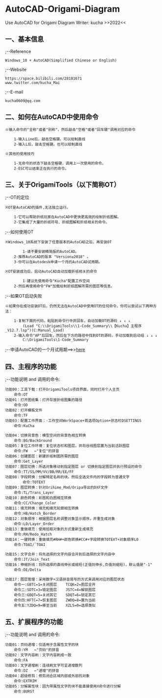 # AutoCAD-Origami-Diagram
Use AutoCAD for Origami Diagram
Writer: kucha >>2022<<


一、基本信息
---------------------------------------------------------------------------------------------------------------
;--Reference

	Windows_10 + AutoCAD(Simplified Chinese or English) 

;--Website

	https://space.bilibili.com/28181671
	www.twitter.com/kucha_Mai   

;--E-mail

	kucha0609@qq.com

二、如何在AutoCAD中使用命令
---------------------------------------------------------------------------------------------------------------
	※输入命令的"全称"或者"别称"，然后敲击"空格"或者"回车键"调用对应的命令
	
		1-输入Line后，敲击空格键。可以绘制直线
		2-输入L后，敲击空格键。也可以绘制直线
		
	※其他的使用技巧	
	
		1-无命令的状态下敲击空格键，调用上一次使用的命令。
		2-ESC可以结束正在执行的命令。



三、关于OrigamiTools（以下简称OT）
---------------------------------------------------------------------------------------------------------------
;--OT的定位

	※OT是AutoCAD的插件,无法独立运行。
	
		1-它可以帮助折纸玩家在AutoCAD中更快更高效的绘制折纸图解。
		2-它集成了大量的折纸符号、折纸图解和折纸相关的命令。
		
;--如何使用OT

	※Windows_10系统下安装了任意版本的AutoCAD之后，再安装OT
	
	        1-请不要安装精简版的AutoCAD。
		2-推荐AutoCAD的版本 "Version≥2018" 。
		3-你可以在Autodesk申请一个月的AutoCAD试用期。
		
	※OT安装成功后，启动AutoCAD自动加载折纸相关的命令
	
	        1-建议先使用命令"Kucha"配置工作空间
		2-然后再使用命令"FW"加载绘制折纸图解所需的图层等信息。
		
;--如果OT启动失败

	※如果你在成功安装OT后，仍然无法在AutoCAD中使用OT的任何命令，你可以尝试以下两种方法：
	
		1-复制下面的代码，粘贴到命令行中并回车，自动加载OT的源码 ↓ ↓ ↓
		    (Load "C:\\OrigamiTools\\1-Code_Summary\\【Kucha】主程序_V12.7.lsp")(C:Manual_Load)
		2-输入命令"AP"后回车，然后在下方的路径中找到OT的源码，手动加载到启动组 ↓ ↓ ↓
		    C:\OrigamiTools\1-Code_Summary

;--申请AutoCAD的一个月试用期==>>[here](https://knowledge.autodesk.com/zh-hans/support/autocad/learn-explore/caas/CloudHelp/cloudhelp/CHS/Autodesk-Installation/files/install-workflow-to-download-product-software-htm.html)	



四、主程序的功能
---------------------------------------------------------------------------------------------------------------
;--功能说明 and 调用的命令:

	功能00：工具下载：打开OrigamiTools项目界面，同时打开个人主页
		命令:OT
	功能01：打开图纸集：打开存放折纸图集的路径
		命令:OD    
	功能02：打开模板文件
		命令:TF  
	功能03：配置工作界面：-工作空间WorkSpace+首选项Option+状态栏DSETTINGS
		命令:KuCha
		
	功能04：切换背景色：模型空间的背景色相互转换
		命令:BG/BackGround
	功能05：复位工作环境：复位状态栏和图层，并将谷线图层置为当前活跃图层
		命令:FW   ←"复位"的拼音
	功能06：创建图层：新建折纸制图所需的图层
		命令:Get_Layer
	功能07：图层切换：所选对象移动到指定图层 or 切换到指定图层并执行预设的命令
		命令:TT/SS/MM/VV/BB/RR/EE/FF 
	功能08：字段转换：分解特定名称的块。然后全选文件内的字段转为普通文字
	        命令:TOTEXT
	功能09：图层转换：针对Orihime_Mod/Oripa导出的DXF文件
		命令:TL/Trans_Layer
	功能10：颜色转换：彩图和白图相互转换
		命令:CC/Change_Color 
	功能11：填充转换：填充和填充轮廓相互转换
		命令:HB/Hatch_Border
	功能12：对象顺序：根据图层名称调整对象显示顺序，并重生成对象
		命令:LO/Layer_Order
	功能13：重做填充：使用拾取对象的方式重新生成填充
		命令:RH/Redo_Hatch
	功能14：一键转换：重做填充#RH#+颜色转换#CC#+字段转换TOTEXT+对象顺序LO
		命令:TOAI/`TOAI 
		
	功能15：文字合并：将先选择的文字内容合并到后选择的文字内容中
		命令:JT/Join_Text 
	功能16：伸缩折线：将所选择的直线伸长或缩短(正值则伸长,负值则缩短)，默认值是"-1"
		命令:DE/Delta
		
	功能17：图层管理：采用数字+汉语拼音简写的方式来调用对应的图层状态
		命令一:GBTC=1=关闭图层    TCQK=2=图层全开
		命令二:SDTC=3=锁定图层    JSTC=4=解锁图层	
		命令三:GBQT=5=关闭其它    SDQT=6=锁定其它
		命令四:HFTC=7=恢复图层    ZWDQ=8=置为当前
		命令五:YZDQ=9=移至当前    XZLS=0=选择类似	
		


五、扩展程序的功能
---------------------------------------------------------------------------------------------------------------
;--功能说明 and 调用的命令:

	功能01：页码递增：仅适用于含属性文字的块
		命令:YM   ←"页码"的拼音
  	功能02：文字内容刷：文字内容刷成一致
		命令:FA   
  	功能03：文字递增刷：连续刷文字可呈递增数列
		命令:DZ   ←"递增"的拼音   
  	功能04：超级修剪：修剪闭合区域内部或外部的对象
		命令:EXTRIM   
  	功能05：分解属性块：因为带属性文字的块不能直接使用X命令进行分解
		命令:BURST

